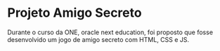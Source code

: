 <h1>Projeto Amigo Secreto</h1>

<p>Durante o curso da ONE, oracle next education, foi proposto que fosse desenvolvido um jogo de amigo secreto com HTML, CSS e JS. </p>
